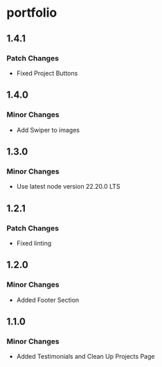 # portfolio

## 1.4.1

### Patch Changes

- Fixed Project Buttons

## 1.4.0

### Minor Changes

- Add Swiper to images

## 1.3.0

### Minor Changes

- Use latest node version 22.20.0 LTS

## 1.2.1

### Patch Changes

- Fixed linting

## 1.2.0

### Minor Changes

- Added Footer Section

## 1.1.0

### Minor Changes

- Added Testimonials and Clean Up Projects Page
